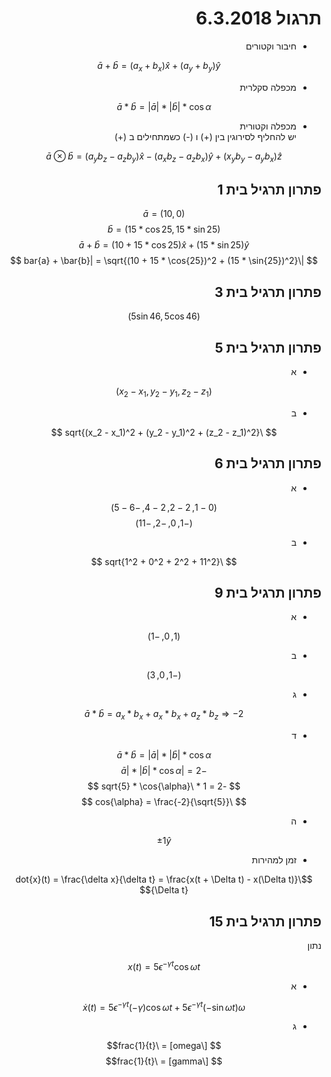 <style>
    html {
        direction: rtl;
    }
    eqn {
        direction: ltr;
    }
</style>
# תרגול 6.3.2018 
* חיבור וקטורים

  $$\bar{a} + \bar{b} = (a_x + b_x)\hat{x} + (a_y + b_y)\hat{y}$$
* מכפלה סקלרית

$$\bar{a} * \bar{b} = |\bar{a}| * |\bar{b}| * \cos{\alpha}$$

* מכפלה וקטורית  
יש להחליף לסירוגין בין (+) ו (-) כשמתחילים ב (+)

$$\bar{a} \otimes \bar{b} = (a_yb_z-a_zb_y)\hat{x} - (a_xb_z-a_zb_x)\hat{y} + (x_yb_y-a_yb_x)\hat{z}$$

## פתרון תרגיל בית 1

$$ \bar{a} = (10, 0) $$
$$ \bar{b} = (15 * \cos{25}, 15 * \sin{25}) $$
$$ \bar{a} + \bar{b} = (10 + 15 * \cos{25}) \hat{x} + (15 * \sin{25})\hat{y} $$
$$ |\bar{a} + \bar{b}| = \sqrt{(10 + 15 * \cos{25})^2 + (15 * \sin{25})^2} $$

## פתרון תרגיל בית 3

$$ (5\sin{46}, 5\cos{46}) $$

## פתרון תרגיל בית 5
* א

$$ (x_2 - x_1, y_2 - y_1, z_2 - z_1) $$
* ב

$$ \sqrt{(x_2 - x_1)^2 + (y_2 - y_1)^2 + (z_2 - z_1)^2} $$

## פתרון תרגיל בית 6
* א

$$ (0 - 1, 2 - 2, 2 - 4, -6 - 5) $$
$$ (-1, 0, -2, -11) $$
* ב

$$ \sqrt{1^2 + 0^2 + 2^2 + 11^2} $$

## פתרון תרגיל בית 9
* א

$$ (1, 0, -1) $$
* ב

$$ (-1, 0, 3) $$
* ג

$$ \bar{a} * \bar{b} = a_x*b_x + a_x*b_x + a_z*b_z \Rightarrow -2 $$
* ד

$$ \bar{a} * \bar{b} = |\bar{a}| * |\bar{b}| * \cos{\alpha} $$
$$ -2 = |\bar{a}| * |\bar{b}| * \cos{\alpha} $$
$$ -2 = 1 * \sqrt{5} * \cos{\alpha} $$
$$ \cos{\alpha} = \frac{-2}{\sqrt{5}}  $$
* ה

$$ \pm1\hat{y}$$

* זמן למהירות

$$\dot{x}(t) = \frac{\delta x}{\delta t} = \frac{x(t + \Delta t) - x(\Delta t)}{\Delta t}$$

## פתרון תרגיל בית 15
נתון

$$x(t) = 5\epsilon^{-\gamma t} \cos {\omega t}$$
* א

$$ \dot{x}(t) = 5 \epsilon^{-\gamma t} (-\gamma) \cos{\omega t} + 5 \epsilon^{-\gamma t} (-\sin{\omega t})\omega $$
* ג

$$ [\omega] = \frac{1}{t}$$
$$ [\gamma] = \frac{1}{t}$$
